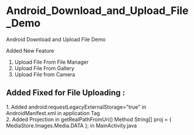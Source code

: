 # Android_Download_and_Upload_File_Demo
Android Download and Upload File Demo

Added  New Feature

1. Upload File From File Manager<br>
2. Upload File From Gallery<br>
3. Upload File from Camera


<h2>Added Fixed for File Uploading :</h2>
1. Added android:requestLegacyExternalStorage="true" in AndroidManifest.xml in application Tag<br>
2. Added Projection in getRealPathFromUri() Method String[] proj = { MediaStore.Images.Media.DATA }; in MainActivity.java

